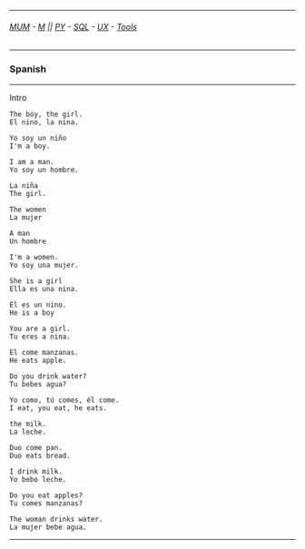 
---

###### [MUM](https://github.com/ttltrk/PRG/blob/master/MUM.MD) - [M](https://github.com/ttltrk/ELSE/blob/master/M/M.MD) || [PY](https://github.com/ttltrk/PRG/blob/master/PY/DOC/PYF/PYF.MD) - [SQL](https://github.com/ttltrk/DB/blob/master/SQL/DOC/OSM/OSQLM/SQLM/SQLM.MD) - [UX](https://github.com/ttltrk/ELSE/blob/master/M/UX/UX.MD) - [Tools](https://github.com/ttltrk/ELSE/blob/master/M/TOOLS/TOOLS.MD) 

---

<h3 id='^'>Spanish</h3>

---

Intro

```
The boy, the girl.
El nino, la nina.

Yo soy un niño
I'm a boy.

I am a man.
Yo soy un hombre.

La niña
The girl.

The women
La mujer

A man
Un hombre

I'm a women.
Yo soy una mujer.
```

```
She is a girl
Ella es una nina.

El es un nino.
He is a boy

You are a girl.
Tu eres a nina.

El come manzanas.
He eats apple.
```

```
Do you drink water?
Tu bebes agua?

Yo como, tú comes, él come.
I eat, you eat, he eats.

the milk.
La leche.

Duo come pan.
Duo eats bread.

I drink milk.
Yo bebo leche.

Do you eat apples?
Tu comes manzanas?

The woman drinks water.
La mujer bebe agua.
```

---
